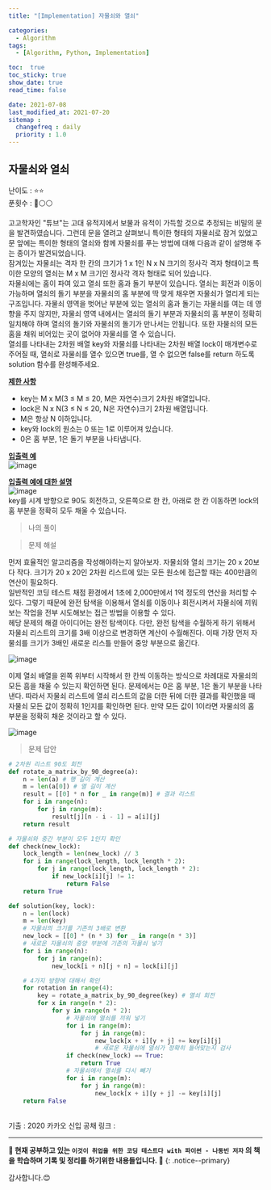 ```yaml
---
title: "[Implementation] 자물쇠와 열쇠"

categories:
  - Algorithm
tags:
  - [Algorithm, Python, Implementation]

toc:  true
toc_sticky: true
show_date: true
read_time: false

date: 2021-07-08
last_modified_at: 2021-07-20
sitemap :
  changefreq : daily
  priority : 1.0
---
```


## 자물쇠와 열쇠  

난이도 : ⭐⭐  
푼횟수 : 🔴⚪⚪  

고고학자인 "튜브"는 고대 유적지에서 보물과 유적이 가득할 것으로 추정되는 비밀의 문을 발견하였습니다. 그런데 문을 열려고 살펴보니 특이한 형태의 자물쇠로 잠겨 있었고 문 앞에는 특이한 형태의 열쇠와 함께 자물쇠를 푸는 방법에 대해 다음과 같이 설명해 주는 종이가 발견되었습니다.  
잠겨있는 자물쇠는 격자 한 칸의 크기가 1 x 1인 N x N 크기의 정사각 격자 형태이고 특이한 모양의 열쇠는 M x M 크기인 정사각 격자 형태로 되어 있습니다.  
자물쇠에는 홈이 파여 있고 열쇠 또한 홈과 돌기 부분이 있습니다. 열쇠는 회전과 이동이 가능하며 열쇠의 돌기 부분을 자물쇠의 홈 부분에 딱 맞게 채우면 자물쇠가 열리게 되는 구조입니다. 자물쇠 영역을 벗어난 부분에 있는 열쇠의 홈과 돌기는 자물쇠를 여는 데 영향을 주지 않지만, 자물쇠 영역 내에서는 열쇠의 돌기 부분과 자물쇠의 홈 부분이 정확히 일치해야 하며 열쇠의 돌기와 자물쇠의 돌기가 만나서는 안됩니다. 또한 자물쇠의 모든 홈을 채워 비어있는 곳이 없어야 자물쇠를 열 수 있습니다.  
열쇠를 나타내는 2차원 배열 key와 자물쇠를 나타내는 2차원 배열 lock이 매개변수로 주어질 때, 열쇠로 자물쇠를 열수 있으면 true를, 열 수 없으면 false를 return 하도록 solution 함수를 완성해주세요.  

**<u>제한 사항</u>**  
- key는 M x M(3 ≤ M ≤ 20, M은 자연수)크기 2차원 배열입니다.  
- lock은 N x N(3 ≤ N ≤ 20, N은 자연수)크기 2차원 배열입니다.  
- M은 항상 N 이하입니다.  
- key와 lock의 원소는 0 또는 1로 이루어져 있습니다.  
- 0은 홈 부분, 1은 돌기 부분을 나타냅니다.  

**<u>입출력 예</u>**  
![image](https://user-images.githubusercontent.com/37467408/124863048-633d3480-dff1-11eb-8b10-6fbeae657e1e.PNG)  

**<u>입출력 예에 대한 설명</u>**  
![image](https://user-images.githubusercontent.com/37467408/124863134-8d8ef200-dff1-11eb-99df-79454ca1630b.PNG)  
key를 시계 방향으로 90도 회전하고, 오른쪽으로 한 칸, 아래로 한 칸 이동하면 lock의 홈 부분을 정확히 모두 채울 수 있습니다.  

> 나의 풀이  

> 문제 해설  

먼저 효율적인 알고리즘을 작성해야하는지 알아보자. 자물쇠와 열쇠 크기는 20 x 20보다 작다. 크기가 20 x 20인 2차원 리스트에 있는 모든 원소에 접근할 때는 400만큼의 연산이 필요하다.  
일반적인 코딩 테스트 채점 환경에서 1초에 2,000만에서 1억 정도의 연산을 처리할 수 있다. 그렇기 때문에 완전 탐색을 이용해서 열쇠를 이동이나 회전시켜서 자물쇠에 끼워보는 작업을 전부 시도해보는 접근 방법을 이용할 수 있다.  
헤당 문제의 해결 아이디어는 완전 탐색이다. 다만, 완전 탐색을 수월하게 하기 위해서 자물쇠 리스트의 크기를 3배 이상으로 변경하면 계산이 수월해진다. 이때 가장 먼저 자물쇠를 크기가 3배인 새로운 리스틀 만들어 중앙 부분으로 옮긴다.  

![image](https://user-images.githubusercontent.com/37467408/126250241-3a711b17-507d-48c7-9380-ff9bdde3fd6e.PNG)  

이제 열쇠 배열을 왼쪽 위부터 시작해서 한 칸씩 이동하는 방식으로 차례대로 자물쇠의 모든 흠을 채울 수 있는지 확인하면 된다. 문제에서는 0은 홈 부분, 1은 돌기 부분을 나타낸다. 따라서 자물쇠 리스트에 열쇠 리스트의 값을 더한 뒤에 더한 결과를 확인했을 때 자물쇠 모든 값이 정확히 1인지를 확인하면 된다. 만약 모든 값이 1이라면 자물쇠의 홈 부분을 정확히 채운 것이라고 할 수 있다.  

![image](https://user-images.githubusercontent.com/37467408/126250515-f945b252-ce7e-4b89-a9bf-f8ec72fcd2b1.PNG)  

> 문제 답안  

```python
# 2차원 리스트 90도 회전
def rotate_a_matrix_by_90_degree(a):
    n = len(a) # 행 길이 계산
    m = len(a[0]) # 열 길이 계산
    result = [[0] * n for _ in range(m)] # 결과 리스트
    for i in range(n):
        for j in range(m):
            result[j][n - i - 1] = a[i][j]
    return result

# 자물쇠와 중간 부분이 모두 1인지 확인
def check(new_lock):
    lock_length = len(new_lock) // 3
    for i in range(lock_length, lock_length * 2):
        for j in range(lock_length, lock_length * 2):
            if new_lock[i][j] != 1:
                return False
    return True

def solution(key, lock):
    n = len(lock)
    m = len(key)
    # 자물쇠의 크기를 기존의 3배로 변환
    new_lock = [[0] * (n * 3) for _ in range(n * 3)]
    # 새로운 자물쇠의 중앙 부분에 기존의 자물쇠 넣기
    for i in range(n):
        for j in range(n):
            new_lock[i + n][j + n] = lock[i][j]

    # 4가지 방향에 대해서 확인
    for rotation in range(4):
        key = rotate_a_matrix_by_90_degree(key) # 열쇠 회전
        for x in range(n * 2):
            for y in range(n * 2):
                # 자물쇠에 열쇠를 끼워 넣기
                for i in range(m):
                    for j in range(m):
                        new_lock[x + i][y + j] += key[i][j]
                        # 새로운 자물쇠에 열쇠가 정확히 들어맞는지 검사
                if check(new_lock) == True:
                    return True
                # 자물쇠에서 열쇠를 다시 빼기
                for i in range(m):
                    for j in range(m):
                        new_lock[x + i][y + j] -= key[i][j]
    return False
```

<br>
기출 : 2020 카카오 신입 공채  
링크 : <https://programmers.co.kr/learn/courses/30/lessons/60059>  

---
**🐢 현재 공부하고 있는 `이것이 취업을 위한 코딩 테스트다 with 파이썬 - 나동빈 저자` 의 책을 학습하며 기록 및 정리를 하기위한 내용들입니다. 🐢**
{: .notice--primary}

감사합니다.😊
